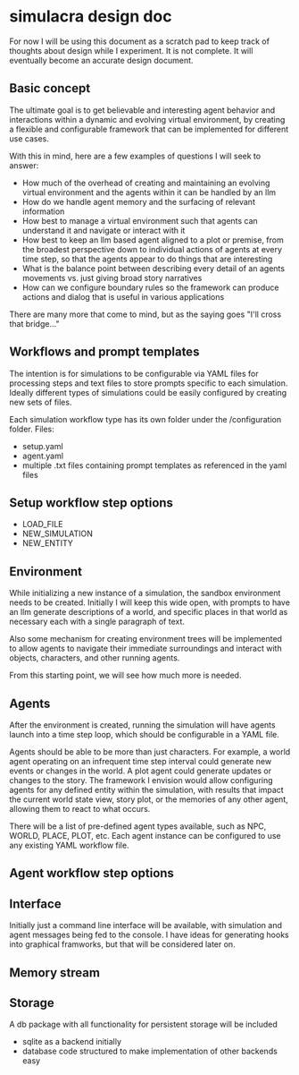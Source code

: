 # simulacra design doc 

For now I will be using this document as a scratch pad to keep track of thoughts about design while I experiment. It is not complete. It will eventually become an accurate design document.

## Basic concept

The ultimate goal is to get believable and interesting agent behavior and interactions within a dynamic and evolving virtual environment, by creating a flexible and configurable framework that can be implemented for different use cases.

With this in mind, here are a few examples of questions I will seek to answer:

- How much of the overhead of creating and maintaining an evolving virtual environment and the agents within it can be handled by an llm
- How do we handle agent memory and the surfacing of relevant information
- How best to manage a virtual environment such that agents can understand it and navigate or interact with it 
- How best to keep an llm based agent aligned to a plot or premise, from the broadest perspective down to individual actions of agents at every time step, so that the agents appear to do things that are interesting
- What is the balance point between describing every detail of an agents movements vs. just giving broad story narratives
- How can we configure boundary rules so the framework can produce actions and dialog that is useful in various applications

There are many more that come to mind, but as the saying goes "I'll cross that bridge..." 

## Workflows and prompt templates

The intention is for simulations to be configurable via YAML files for processing steps and text files to store prompts specific to each simulation. Ideally different types of simulations could be easily configured by creating new sets of files. 

Each simulation workflow type has its own folder under the /configuration folder. Files:
- setup.yaml
- agent.yaml
- multiple .txt files containing prompt templates as referenced in the yaml files

## Setup workflow step options

- LOAD_FILE
- NEW_SIMULATION
- NEW_ENTITY

## Environment

While initializing a new instance of a simulation, the sandbox environment needs to be created. Initially I will keep this wide open, with prompts to have an llm generate descriptions of a world, and specific places in that world as necessary each with a single paragraph of text. 

Also some mechanism for creating environment trees will be implemented to allow agents to navigate their immediate surroundings and interact with objects, characters, and other running agents.

From this starting point, we will see how much more is needed.

## Agents

After the environment is created, running the simulation will have agents launch into a time step loop, which should be configurable in a YAML file.

Agents should be able to be more than just characters. For example, a world agent operating on an infrequent time step interval could generate new events or changes in the world. A plot agent could generate updates or changes to the story. The framework I envision would allow configuring agents for any defined entity within the simulation, with results that impact the current world state view, story plot, or the memories of any other agent, allowing them to react to what occurs.

There will be a list of pre-defined agent types available, such as NPC, WORLD, PLACE, PLOT, etc. Each agent instance can be configured to use any existing YAML workflow file.

## Agent workflow step options


## Interface

Initially just a command line interface will be available, with simulation and agent messages being fed to the console. I have ideas for generating hooks into graphical framworks, but that will be considered later on.

## Memory stream


## Storage

A db package with all functionality for persistent storage will be included
- sqlite as a backend initially
- database code structured to make implementation of other backends easy